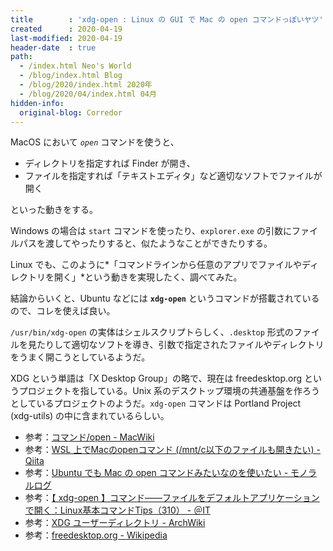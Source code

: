 ```yaml
---
title        : 'xdg-open : Linux の GUI で Mac の open コマンドっぽいヤツ'
created      : 2020-04-19
last-modified: 2020-04-19
header-date  : true
path:
  - /index.html Neo's World
  - /blog/index.html Blog
  - /blog/2020/index.html 2020年
  - /blog/2020/04/index.html 04月
hidden-info:
  original-blog: Corredor
---
```


MacOS において *`open`* コマンドを使うと、

- ディレクトリを指定すれば Finder が開き、
- ファイルを指定すれば「テキストエディタ」など適切なソフトでファイルが開く

といった動きをする。

Windows の場合は `start` コマンドを使ったり、`explorer.exe` の引数にファイルパスを渡してやったりすると、似たようなことができたりする。

Linux でも、このように*「コマンドラインから任意のアプリでファイルやディレクトリを開く」*という動きを実現したく、調べてみた。

結論からいくと、Ubuntu などには **`xdg-open`** というコマンドが搭載されているので、コレを使えば良い。

`/usr/bin/xdg-open` の実体はシェルスクリプトらしく、`.desktop` 形式のファイルを見たりして適切なソフトを導き、引数で指定されたファイルやディレクトリをうまく開こうとしているようだ。

XDG という単語は「X Desktop Group」の略で、現在は freedesktop.org というプロジェクトを指している。Unix 系のデスクトップ環境の共通基盤を作ろうとしているプロジェクトのようだ。`xdg-open` コマンドは Portland Project (xdg-utils) の中に含まれているらしい。

- 参考：[コマンド/open - MacWiki](https://macwiki.osdn.jp/wiki/index.php/%E3%82%B3%E3%83%9E%E3%83%B3%E3%83%89/open)
- 参考：[WSL 上でMacのopenコマンド (/mnt/c以下のファイルも開きたい) - Qiita](https://qiita.com/szkny/items/9bdfe67d1c7d23856261)
- 参考：[Ubuntu でも Mac の open コマンドみたいなのを使いたい - モノラルログ](https://matsuoshi.hatenablog.com/entry/2019/02/13/122347)
- 参考：[【 xdg-open 】コマンド――ファイルをデフォルトアプリケーションで開く：Linux基本コマンドTips（310） - ＠IT](https://www.atmarkit.co.jp/ait/articles/1906/06/news007.html)
- 参考：[XDG ユーザーディレクトリ - ArchWiki](https://wiki.archlinux.jp/index.php/XDG_%E3%83%A6%E3%83%BC%E3%82%B6%E3%83%BC%E3%83%87%E3%82%A3%E3%83%AC%E3%82%AF%E3%83%88%E3%83%AA)
- 参考：[freedesktop.org - Wikipedia](https://ja.wikipedia.org/wiki/Freedesktop.org)
